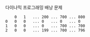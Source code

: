 다이나믹 프로그래밍 배낭 문제

```
	0	1	...	200	...	700	...	800
0	0	0	...	0	...	0	...	0
1	0	0	...	0	...	700	...	700
2	0	0	...	199	...	700	...	796
```
